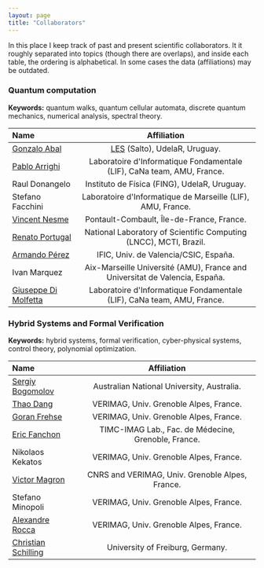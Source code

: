 ```yaml
---
layout: page
title: "Collaborators"
---
```


In this place I keep track of past and present scientific collaborators. It it roughly separated into topics (though there are overlaps), and inside each table, the ordering is alphabetical. In some cases the data (affiliations) may be outdated.
      
      
### Quantum computation

**Keywords:** quantum walks, quantum cellular automata, discrete quantum mechanics, numerical analysis, spectral theory.


| Name   |      Affiliation | 
|:-----|:-----:|
| [Gonzalo Abal](https://sites.google.com/site/gonzaloabal/)  | [LES](http://les.edu.uy/) (Salto), UdelaR, Uruguay. |
| [Pablo Arrighi](http://pageperso.lif.univ-mrs.fr/~pablo.arrighi/)  | Laboratoire d'Informatique Fondamentale (LIF), CaNa team, AMU, France. |
| Raul Donangelo | Instituto de Física (FING), UdelaR, Uruguay. |   
| Stefano Facchini | Laboratoire d'Informatique de Marseille (LIF), AMU, France. |
| [Vincent Nesme](https://fr.linkedin.com/in/vincent-nesme-9038a581) | Pontault-Combault, Île-de-France, France. | 
| [Renato Portugal](http://www.lncc.br/~portugal/) | National Laboratory of Scientific Computing<br/> (LNCC), MCTI, Brazil.|
| [Armando Pérez](http://ific.uv.es/~perez/) | IFIC, Univ. de Valencia/CSIC, España.|
| Ivan Marquez | Aix-Marseille Université (AMU), France and Universitat de Valencia, España. |
| [Giuseppe Di Molfetta](http://pageperso.lif.univ-mrs.fr/~giuseppe.dimolfetta/) | Laboratoire d'Informatique Fondamentale (LIF), CaNa team, AMU, France. |


### Hybrid Systems and Formal Verification

**Keywords:** hybrid systems, formal verification, cyber-physical systems, control theory, polynomial optimization.


| Name   |      Affiliation    |
|:----------|:-------------:|
| [Sergiy Bogomolov](http://www.sergiybogomolov.com/) | Australian National University, Australia.|    
| [Thao Dang](http://www-verimag.imag.fr/PEOPLE/Thao.Dang/) | VERIMAG, Univ. Grenoble Alpes, France.|
| [Goran Frehse](https://sites.google.com/site/frehseg/) | VERIMAG, Univ. Grenoble Alpes, France. |    
| [Eric Fanchon](http://membres-timc.imag.fr/Eric.Fanchon/) | TIMC-IMAG Lab., Fac. de Médecine, Grenoble, France.|
| Nikolaos Kekatos | VERIMAG, Univ. Grenoble Alpes, France. |   
| [Victor Magron](http://www-verimag.imag.fr/PEOPLE/Victor.Magron/) | CNRS and VERIMAG, Univ. Grenoble Alpes, France.| 
| Stefano Minopoli | VERIMAG, Univ. Grenoble Alpes, France. |
| [Alexandre Rocca](http://www-verimag.imag.fr/~rocca/) | VERIMAG, Univ. Grenoble Alpes, France.|
| [Christian Schilling](https://swt.informatik.uni-freiburg.de/staff/christian_schilling) | University of Freiburg, Germany. | 



